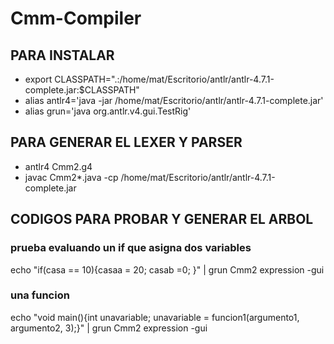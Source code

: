 # Cmm-Compiler

## PARA INSTALAR 
- export CLASSPATH=".:/home/mat/Escritorio/antlr/antlr-4.7.1-complete.jar:$CLASSPATH"
- alias antlr4='java -jar /home/mat/Escritorio/antlr/antlr-4.7.1-complete.jar'
- alias grun='java org.antlr.v4.gui.TestRig'

## PARA GENERAR EL LEXER Y PARSER
- antlr4 Cmm2.g4
- javac Cmm2*.java -cp /home/mat/Escritorio/antlr/antlr-4.7.1-complete.jar


## CODIGOS PARA PROBAR Y GENERAR EL ARBOL

### prueba evaluando un if que asigna dos variables
echo "if(casa == 10){casaa = 20; casab =0; }" | grun Cmm2 expression -gui

### una funcion
echo "void main(){int unavariable; unavariable = funcion1(argumento1, argumento2, 3);}" | grun Cmm2 expression -gui
